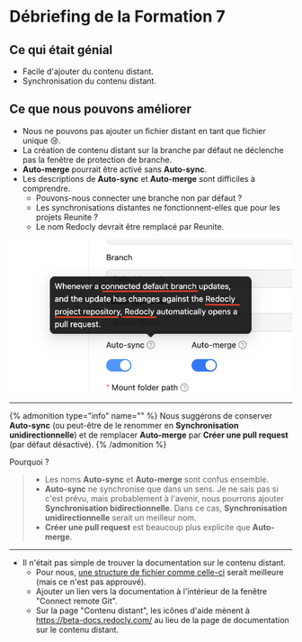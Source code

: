 # Débriefing de la Formation 7

## Ce qui était génial

- Facile d'ajouter du contenu distant.
- Synchronisation du contenu distant.

## Ce que nous pouvons améliorer

- Nous ne pouvons pas ajouter un fichier distant en tant que fichier unique 😢.
- La création de contenu distant sur la branche par défaut ne déclenche pas la fenêtre de protection de branche.
- **Auto-merge** pourrait être activé sans **Auto-sync**.
- Les descriptions de **Auto-sync** et **Auto-merge** sont difficiles à comprendre.
  - Pouvons-nous connecter une branche non par défaut ?
  - Les synchronisations distantes ne fonctionnent-elles que pour les projets Reunite ?
  - Le nom Redocly devrait être remplacé par Reunite.

![img](/images/debrief-7.png)

<hr />

{% admonition type="info" name="" %}
Nous suggérons de conserver **Auto-sync** (ou peut-être de le renommer en **Synchronisation unidirectionnelle**) et de remplacer **Auto-merge** par **Créer une pull request** (par défaut désactivé).
{% /admonition %}

Pourquoi ?

> - Les noms **Auto-sync** et **Auto-merge** sont confus ensemble.
> - **Auto-sync** ne synchronise que dans un sens. Je ne sais pas si c'est prévu, mais probablement à l'avenir, nous pourrons ajouter **Synchronisation bidirectionnelle**. Dans ce cas, **Synchronisation unidirectionnelle** serait un meilleur nom.
> - **Créer une pull request** est beaucoup plus explicite que **Auto-merge**.

<hr />

- Il n'était pas simple de trouver la documentation sur le contenu distant.
  - Pour nous, [une structure de fichier comme celle-ci](https://redoc-ly.slack.com/archives/C01D9NU7R4P/p1717765985888739?thread_ts=1717762959.392809&cid=C01D9NU7R4P) serait meilleure (mais ce n'est pas approuvé).
  - Ajouter un lien vers la documentation à l'intérieur de la fenêtre "Connect remote Git".
  - Sur la page "Contenu distant", les icônes d'aide mènent à https://beta-docs.redocly.com/ au lieu de la page de documentation sur le contenu distant.
